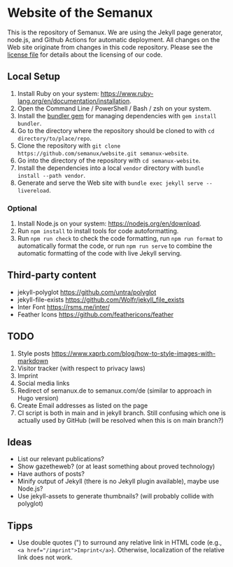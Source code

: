 # Website of the Semanux

This is the repository of Semanux. We are using the Jekyll page generator, node.js, and Github Actions for automatic deployment. All changes on the Web site originate from changes in this code repository. Please see the [license file](./LICENSE) for details about the licensing of our code.

## Local Setup

1. Install Ruby on your system: <https://www.ruby-lang.org/en/documentation/installation>.
1. Open the Command Line / PowerShell / Bash / zsh on your system.
1. Install the [bundler gem](https://bundler.io) for managing dependencies with `gem install bundler`.
1. Go to the directory where the repository should be cloned to with `cd directory/to/place/repo`.
1. Clone the repository with `git clone https://github.com/semanux/website.git semanux-website`.
1. Go into the directory of the repository with `cd semanux-website`.
1. Install the dependencies into a local `vendor` directory with `bundle install --path vendor`.
1. Generate and serve the Web site with `bundle exec jekyll serve --livereload`.

### Optional
1. Install Node.js on your system: <https://nodejs.org/en/download>.
1. Run `npm install` to install tools for code autoformatting.
1. Run `npm run check` to check the code formatting, run `npm run format` to automatically format the code, or run `npm run serve` to combine the automatic formatting of the code with live Jekyll serving.

## Third-party content
- jekyll-polyglot <https://github.com/untra/polyglot>
- jekyll-file-exists <https://github.com/Wolfr/jekyll_file_exists>
- Inter Font <https://rsms.me/inter/>
- Feather Icons <https://github.com/feathericons/feather>

## TODO
1. Style posts <https://www.xaprb.com/blog/how-to-style-images-with-markdown>
1. Visitor tracker (with respect to privacy laws)
1. Imprint
1. Social media links
1. Redirect of semanux.de to semanux.com/de (similar to approach in Hugo version)
1. Create Email addresses as listed on the page
1. CI script is both in main and in jekyll branch. Still confusing which one is actually used by GitHub (will be resolved when this is on main branch?)

## Ideas
- List our relevant publications?
- Show gazetheweb? (or at least something about proved technology)
- Have authors of posts?
- Minify output of Jekyll (there is no Jekyll plugin available), maybe use Node.js?
- Use jekyll-assets to generate thumbnails? (will probably collide with polyglot)

## Tipps
- Use double quotes (") to surround any relative link in HTML code (e.g., `<a href="/imprint">Imprint</a>`). Otherwise, localization of the relative link does not work.
